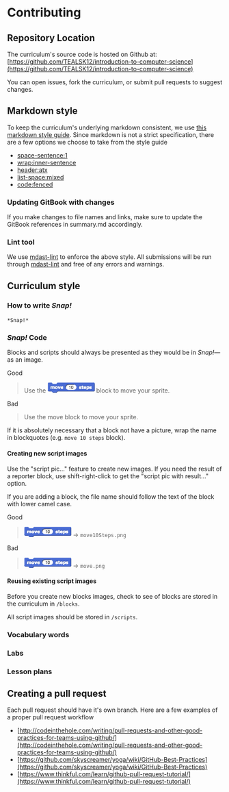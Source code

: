 # Contributing

## Repository Location

The curriculum's source code is hosted on Github at: [https://github.com/TEALSK12/introduction-to-computer-science](https://github.com/TEALSK12/introduction-to-computer-science)

You can open issues, fork the curriculum, or submit pull requests to suggest changes.

## Markdown style

To keep the curriculum's underlying markdown consistent, we use [this markdown style guide](http://www.cirosantilli.com/markdown-style-guide). Since markdown is not a strict specification, there are a few options we choose to take from the style guide

* [space-sentence:1](http://www.cirosantilli.com/markdown-style-guide/#option-space-sentence-1)
* [wrap:inner-sentence](http://www.cirosantilli.com/markdown-style-guide/#option-wrap-inner-sentence)
* [header:atx](http://www.cirosantilli.com/markdown-style-guide/#option-header-atx)
* [list-space:mixed](http://www.cirosantilli.com/markdown-style-guide/#option-list-space-mixed)
* [code:fenced](http://www.cirosantilli.com/markdown-style-guide/#option-code-fenced)

### Updating GitBook with changes

If you make changes to file names and links, make sure to update the GitBook references in summary.md accordingly.

### Lint tool

We use [mdast-lint](https://github.com/wooorm/mdast-lint) to enforce the above style. All submissions will be run through [mdast-lint](https://github.com/wooorm/mdast-lint) and free of any errors and warnings.

## Curriculum style

### How to write _Snap!_

```text
*Snap!*
```

### _Snap!_ Code

Blocks and scripts should always be presented as they would be in _Snap!_—as an image.

Good

> Use the ![move 10 steps](.gitbook/assets/move.png) block to move your sprite.

Bad

> Use the move block to move your sprite.

If it is absolutely necessary that a block not have a picture, wrap the name in blockquotes \(e.g. `move 10 steps` block\).

#### Creating new script images

Use the "script pic..." feature to create new images. If you need the result of a reporter block, use shift-right-click to get the "script pic with result..." option.

If you are adding a block, the file name should follow the text of the block with lower camel case.

Good

> ![move 10 steps](.gitbook/assets/move.png) -&gt; `move10Steps.png`

Bad

> ![move 10 steps](.gitbook/assets/move.png) -&gt; `move.png`

#### Reusing existing script images

Before you create new blocks images, check to see of blocks are stored in the curriculum in `/blocks`.

All script images should be stored in `/scripts`.

### Vocabulary words

### Labs

### Lesson plans

## Creating a pull request

Each pull request should have it's own branch. Here are a few examples of a proper pull request workflow

* [http://codeinthehole.com/writing/pull-requests-and-other-good-practices-for-teams-using-github/](http://codeinthehole.com/writing/pull-requests-and-other-good-practices-for-teams-using-github/)
* [https://github.com/skyscreamer/yoga/wiki/GitHub-Best-Practices](https://github.com/skyscreamer/yoga/wiki/GitHub-Best-Practices)
* [https://www.thinkful.com/learn/github-pull-request-tutorial/](https://www.thinkful.com/learn/github-pull-request-tutorial/)

